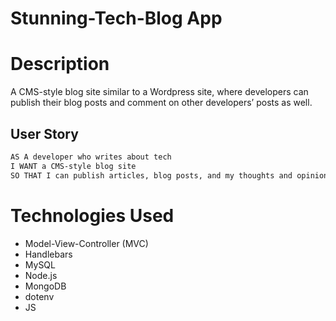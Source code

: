# Stunning-Tech-Blog App 

# Description
A CMS-style blog site similar to a Wordpress site, where developers can publish their blog posts and comment on other developers’ posts as well.

## User Story
```md
AS A developer who writes about tech
I WANT a CMS-style blog site
SO THAT I can publish articles, blog posts, and my thoughts and opinions
```


# Technologies Used
* Model-View-Controller (MVC)
* Handlebars
* MySQL
* Node.js
* MongoDB
* dotenv
* JS


